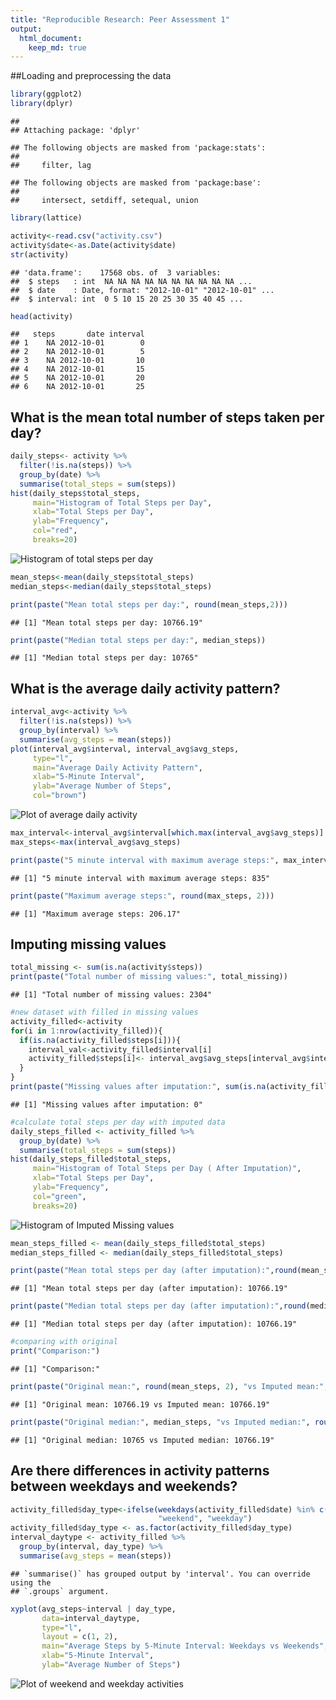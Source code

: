 ```yaml
---
title: "Reproducible Research: Peer Assessment 1"
output: 
  html_document:
    keep_md: true
---
```


##Loading and preprocessing the data 

``` r
library(ggplot2)
library(dplyr)
```

```
## 
## Attaching package: 'dplyr'
```

```
## The following objects are masked from 'package:stats':
## 
##     filter, lag
```

```
## The following objects are masked from 'package:base':
## 
##     intersect, setdiff, setequal, union
```

``` r
library(lattice)

activity<-read.csv("activity.csv")
activity$date<-as.Date(activity$date)
str(activity)
```

```
## 'data.frame':	17568 obs. of  3 variables:
##  $ steps   : int  NA NA NA NA NA NA NA NA NA NA ...
##  $ date    : Date, format: "2012-10-01" "2012-10-01" ...
##  $ interval: int  0 5 10 15 20 25 30 35 40 45 ...
```

``` r
head(activity)
```

```
##   steps       date interval
## 1    NA 2012-10-01        0
## 2    NA 2012-10-01        5
## 3    NA 2012-10-01       10
## 4    NA 2012-10-01       15
## 5    NA 2012-10-01       20
## 6    NA 2012-10-01       25
```

## What is the mean total number of steps taken per day?

``` r
daily_steps<- activity %>%
  filter(!is.na(steps)) %>%
  group_by(date) %>%
  summarise(total_steps = sum(steps))
hist(daily_steps$total_steps,
     main="Histogram of Total Steps per Day",
     xlab="Total Steps per Day",
     ylab="Frequency",
     col="red",
     breaks=20)
```

![Histogram of total steps per day](unnamed-chunk-2-1.png)<!-- -->

``` r
mean_steps<-mean(daily_steps$total_steps)
median_steps<-median(daily_steps$total_steps)

print(paste("Mean total steps per day:", round(mean_steps,2)))
```

```
## [1] "Mean total steps per day: 10766.19"
```

``` r
print(paste("Median total steps per day:", median_steps))
```

```
## [1] "Median total steps per day: 10765"
```

## What is the average daily activity pattern?

``` r
interval_avg<-activity %>%
  filter(!is.na(steps)) %>%
  group_by(interval) %>%
  summarise(avg_steps = mean(steps))
plot(interval_avg$interval, interval_avg$avg_steps,
     type="l",
     main="Average Daily Activity Pattern",
     xlab="5-Minute Interval",
     ylab="Average Number of Steps",
     col="brown")
```

![Plot of average daily activity](unnamed-chunk-3-1.png)<!-- -->

``` r
max_interval<-interval_avg$interval[which.max(interval_avg$avg_steps)]
max_steps<-max(interval_avg$avg_steps)

print(paste("5 minute interval with maximum average steps:", max_interval))
```

```
## [1] "5 minute interval with maximum average steps: 835"
```

``` r
print(paste("Maximum average steps:", round(max_steps, 2)))
```

```
## [1] "Maximum average steps: 206.17"
```

## Imputing missing values 

``` r
total_missing <- sum(is.na(activity$steps))
print(paste("Total number of missing values:", total_missing))
```

```
## [1] "Total number of missing values: 2304"
```

``` r
#new dataset with filled in missing values 
activity_filled<-activity
for(i in 1:nrow(activity_filled)){
  if(is.na(activity_filled$steps[i])){
    interval_val<-activity_filled$interval[i]
    activity_filled$steps[i]<- interval_avg$avg_steps[interval_avg$interval == interval_val]
  }
}
print(paste("Missing values after imputation:", sum(is.na(activity_filled$steps))))
```

```
## [1] "Missing values after imputation: 0"
```

``` r
#calculate total steps per day with imputed data 
daily_steps_filled <- activity_filled %>%
  group_by(date) %>%
  summarise(total_steps = sum(steps))
hist(daily_steps_filled$total_steps,
     main="Histogram of Total Steps per Day ( After Imputation)",
     xlab="Total Steps per Day",
     ylab="Frequency",
     col="green",
     breaks=20)
```

![Histogram of Imputed Missing values](unnamed-chunk-4-1.png)<!-- -->

``` r
mean_steps_filled <- mean(daily_steps_filled$total_steps)
median_steps_filled <- median(daily_steps_filled$total_steps)

print(paste("Mean total steps per day (after imputation):",round(mean_steps_filled, 2)))
```

```
## [1] "Mean total steps per day (after imputation): 10766.19"
```

``` r
print(paste("Median total steps per day (after imputation):",round(median_steps_filled, 2)))
```

```
## [1] "Median total steps per day (after imputation): 10766.19"
```

``` r
#comparing with original 
print("Comparison:")
```

```
## [1] "Comparison:"
```

``` r
print(paste("Original mean:", round(mean_steps, 2), "vs Imputed mean:", round(mean_steps_filled, 2)))
```

```
## [1] "Original mean: 10766.19 vs Imputed mean: 10766.19"
```

``` r
print(paste("Original median:", median_steps, "vs Imputed median:", round(median_steps_filled, 2)))
```

```
## [1] "Original median: 10765 vs Imputed median: 10766.19"
```

## Are there differences in activity patterns between weekdays and weekends?

``` r
activity_filled$day_type<-ifelse(weekdays(activity_filled$date) %in% c("Saturday", "Sunday"),
                                 "weekend", "weekday")
activity_filled$day_type <- as.factor(activity_filled$day_type)
interval_daytype <- activity_filled %>%
  group_by(interval, day_type) %>%
  summarise(avg_steps = mean(steps))
```

```
## `summarise()` has grouped output by 'interval'. You can override using the
## `.groups` argument.
```

``` r
xyplot(avg_steps~interval | day_type,
       data=interval_daytype,
       type="l",
       layout = c(1, 2),
       main="Average Steps by 5-Minute Interval: Weekdays vs Weekends",
       xlab="5-Minute Interval",
       ylab="Average Number of Steps")
```

![Plot of weekend and weekday activities](unnamed-chunk-5-1.png)<!-- -->
